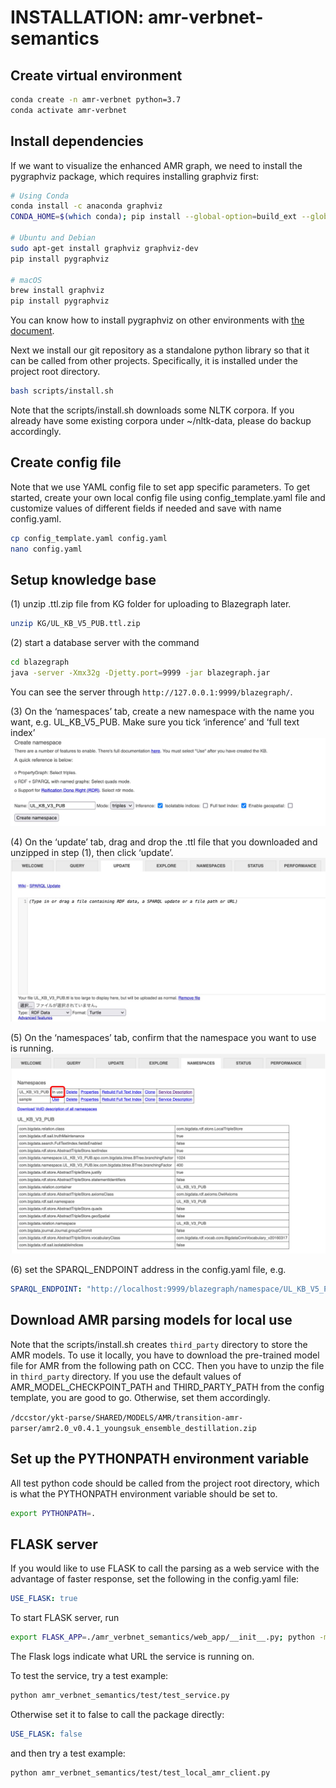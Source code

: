 # INSTALLATION: amr-verbnet-semantics

## Create virtual environment

```bash
conda create -n amr-verbnet python=3.7
conda activate amr-verbnet
```

## Install dependencies
If we want to visualize the enhanced AMR graph, we need to install the pygraphviz package, which requires installing graphviz first:

```bash
# Using Conda
conda install -c anaconda graphviz
CONDA_HOME=$(which conda); pip install --global-option=build_ext --global-option="-I{$CONDA_HOME}/envs/amr-verbnet/include" --global-option="-L{$CONDA_HOME}/envs/amr-verbnet/lib" --global-option="-R{$CONDA_HOME}/envs/amr-verbnet/lib" pygraphviz

# Ubuntu and Debian
sudo apt-get install graphviz graphviz-dev
pip install pygraphviz

# macOS
brew install graphviz
pip install pygraphviz
```

You can know how to install pygraphviz on other environments with 
[the document](https://pygraphviz.github.io/documentation/stable/install.html).

Next we install our git repository as a standalone python library so that it can be called from other projects. Specifically, it is installed under the project root directory.
```bash
bash scripts/install.sh
```
Note that the scripts/install.sh downloads some NLTK corpora. If you already have some existing corpora under ~/nltk-data, please do backup accordingly.

## Create config file
Note that we use YAML config file to set app specific parameters. To get started, create your own local config file using config_template.yaml file and customize values of different fields if needed and save with name config.yaml.

```bash
cp config_template.yaml config.yaml
nano config.yaml
```

## Setup knowledge base
(1) unzip .ttl.zip file from KG folder for uploading to Blazegraph later.

```bash
unzip KG/UL_KB_V5_PUB.ttl.zip
```

(2) start a database server with the command

```bash
cd blazegraph
java -server -Xmx32g -Djetty.port=9999 -jar blazegraph.jar
```

You can see the server through `http://127.0.0.1:9999/blazegraph/`. 

(3) On the ‘namespaces’ tab, create a new namespace with the name you want, e.g. UL_KB_V5_PUB. Make sure you tick ‘inference’ and ‘full text index’  
<img src="./assets/blazegraph_install_1.jpg">

(4) On the ‘update’ tab, drag and drop the .ttl file that you downloaded and unzipped in step (1), then click ‘update’.
<img src="./assets/blazegraph_install_2.jpg">

(5) On the ‘namespaces’ tab, confirm that the namespace you want to use is running. 
<img src="./assets/blazegraph_install_3.jpg">

(6) set the SPARQL_ENDPOINT address in the config.yaml file, e.g.

```yaml
SPARQL_ENDPOINT: "http://localhost:9999/blazegraph/namespace/UL_KB_V5_PUB"
```

## Download AMR parsing models for local use
Note that the scripts/install.sh creates `third_party` directory to store the AMR models. To use it locally, you have to download the pre-trained model file for AMR from the following path on CCC. Then you have to unzip the file in `third_party` directory. If you use the default values of AMR_MODEL_CHECKPOINT_PATH and THIRD_PARTY_PATH from the config template, you are good to go. Otherwise, set them accordingly.
 
`/dccstor/ykt-parse/SHARED/MODELS/AMR/transition-amr-parser/amr2.0_v0.4.1_youngsuk_ensemble_destillation.zip`

## Set up the PYTHONPATH environment variable
All test python code should be called from the project root directory, which is what the PYTHONPATH environment variable should be set to.

```bash
export PYTHONPATH=.
```

## FLASK server
If you would like to use FLASK to call the parsing as a web service with the advantage of faster response, set the following in the config.yaml file:

```yaml
USE_FLASK: true
```

To start FLASK server, run

```bash
export FLASK_APP=./amr_verbnet_semantics/web_app/__init__.py; python -m flask run --host=0.0.0.0 --port=5000
```

The Flask logs indicate what URL the service is running on.

To test the service, try a test example:

```bash
python amr_verbnet_semantics/test/test_service.py
```

Otherwise set it to false to call the package directly:

```yaml
USE_FLASK: false
```

and then try a test example:

```bash
python amr_verbnet_semantics/test/test_local_amr_client.py
```
